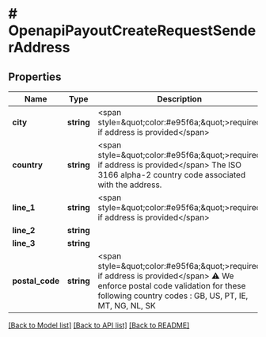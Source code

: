 # # OpenapiPayoutCreateRequestSenderAddress

## Properties

Name | Type | Description | Notes
------------ | ------------- | ------------- | -------------
**city** | **string** | &lt;span style&#x3D;\&quot;color:#e95f6a;\&quot;&gt;required if address is provided&lt;/span&gt; | [optional]
**country** | **string** | &lt;span style&#x3D;\&quot;color:#e95f6a;\&quot;&gt;required if address is provided&lt;/span&gt;  The ISO 3166 alpha-2 country code associated with the address. | [optional]
**line_1** | **string** | &lt;span style&#x3D;\&quot;color:#e95f6a;\&quot;&gt;required if address is provided&lt;/span&gt; | [optional]
**line_2** | **string** |  | [optional]
**line_3** | **string** |  | [optional]
**postal_code** | **string** | &lt;span style&#x3D;\&quot;color:#e95f6a;\&quot;&gt;required if address is provided&lt;/span&gt;  ⚠️ We enforce postal code validation for these following country codes : GB, US, PT, IE, MT, NG, NL, SK | [optional]

[[Back to Model list]](../../README.md#models) [[Back to API list]](../../README.md#endpoints) [[Back to README]](../../README.md)
